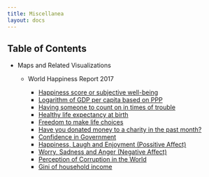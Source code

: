 ```yaml
---
title: Miscellanea
layout: docs
---
```


<nav class="section-nav">
  <h2> Table of Contents </h2>
  <ul>
    <li> Maps and Related Visualizations </li>
    <ul>
      <li> World Happiness Report 2017 </li>
      <ul>
	<li><a href="https://irvinggomez.com/miscellanea/Ladder/">Happiness score or subjective well-being</a></li>
	<li><a href="https://irvinggomez.com/miscellanea/GDP/">Logarithm of GDP per capita based on PPP</a></li>
	<li><a href="https://irvinggomez.com/miscellanea/SocSupp/">Having someone to count on in times of trouble</a></li>
	<li><a href="https://irvinggomez.com/miscellanea/HealthExp/">Healthy life expectancy at birth</a></li>
	<li><a href="https://irvinggomez.com/miscellanea/Freedom/">Freedom to make life choices</a></li>
	<li><a href="https://irvinggomez.com/miscellanea/Generosity/">Have you donated money to a charity in the past month?</a></li>
	<li><a href="https://irvinggomez.com/miscellanea/ConfGov/">Confidence in Government</a></li>
	<li><a href="https://irvinggomez.com/miscellanea/PossAffect/">Happiness, Laugh and Enjoyment (Possitive Affect)</a></li>
	<li><a href="https://irvinggomez.com/miscellanea/NegAffect/">Worry, Sadness and Anger (Negative Affect)</a></li>
	<li><a href="https://irvinggomez.com/miscellanea/Corrupt/">Perception of Corruption in the World</a></li>
	<li><a href="https://irvinggomez.com/miscellanea/Household/">Gini of household income</a></li>
      </ul>
    </ul>
  </ul>
</nav>
